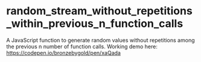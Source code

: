 # random_stream_without_repetitions_within_previous_n_function_calls
A JavaScript function to generate random values without repetitions among the previous n number of function calls. Working demo here: https://codepen.io/bronzebygold/pen/xaQada
